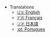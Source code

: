 - Translations
    - [:us: English](/en/)
    - [:fr: Français](/fr/)
    - [:jp: 日本語](/ja/)
    - [:pt: Portugues](/pt/)